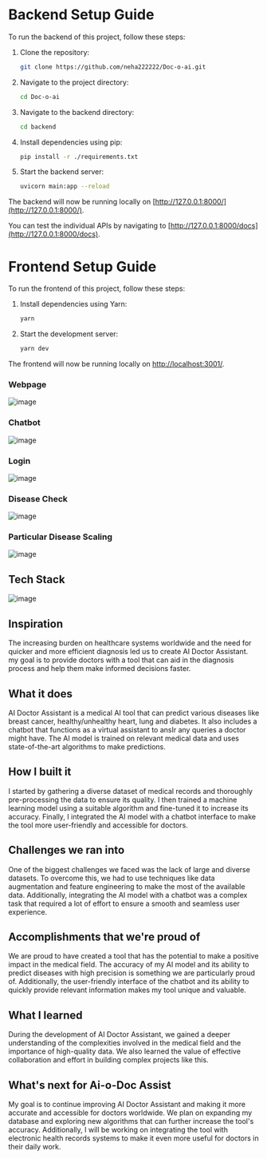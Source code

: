 # Backend Setup Guide

To run the backend of this project, follow these steps:

1. Clone the repository:
    ```bash
    git clone https://github.com/neha222222/Doc-o-ai.git
    ```

2. Navigate to the project directory:
    ```bash
    cd Doc-o-ai
    ```

3. Navigate to the backend directory:
    ```bash
    cd backend
    ```

4. Install dependencies using pip:
    ```bash
    pip install -r ./requirements.txt
    ```

5. Start the backend server:
    ```bash
    uvicorn main:app --reload
    ```

The backend will now be running locally on [http://127.0.0.1:8000/](http://127.0.0.1:8000/).

You can test the individual APIs by navigating to [http://127.0.0.1:8000/docs](http://127.0.0.1:8000/docs).

# Frontend Setup Guide

To run the frontend of this project, follow these steps:

1. Install dependencies using Yarn:
    ```bash
    yarn
    ```

2. Start the development server:
    ```bash
    yarn dev
    ```

The frontend will now be running locally on [http://localhost:3001/](http://localhost:3001/).


### Webpage
![image](https://github.com/neha222222/Doc-o-ai/assets/132138786/24c87f31-716e-45bb-9df9-a8e08428e018)

### Chatbot
![image](https://github.com/neha222222/Doc-o-ai/assets/132138786/e3afe35e-43de-4b7c-88ad-10f2499412b6)

### Login
![image](https://github.com/neha222222/Doc-o-ai/assets/132138786/63ecd7a5-c96a-4a4e-a3ab-164a66063192)

### Disease Check
![image](https://github.com/neha222222/Doc-o-ai/assets/132138786/481030a4-66e3-4f16-bfb9-ae50fcc29faf)

### Particular Disease Scaling
![image](https://github.com/neha222222/Doc-o-ai/assets/132138786/61ccdab9-ee1f-415e-b03f-ad27f6d56b85)

## Tech Stack
![image](https://github.com/neha222222/Doc-o-ai/assets/132138786/4e85b94d-7b51-448e-81c2-0bca5cb68bc8)



## Inspiration
The increasing burden on healthcare systems worldwide and the need for quicker and more efficient diagnosis led us to create AI Doctor Assistant. my goal is to provide doctors with a tool that can aid in the diagnosis process and help them make informed decisions faster.

## What it does
AI Doctor Assistant is a medical AI tool that can predict various diseases like breast cancer, healthy/unhealthy heart, lung and diabetes. It also includes a chatbot that functions as a virtual assistant to ansIr any queries a doctor might have. The AI model is trained on relevant medical data and uses state-of-the-art algorithms to make predictions.

## How I built it
I started by gathering a diverse dataset of medical records and thoroughly pre-processing the data to ensure its quality. I then trained a machine learning model using a suitable algorithm and fine-tuned it to increase its accuracy. Finally, I integrated the AI model with a chatbot interface to make the tool more user-friendly and accessible for doctors.

## Challenges we ran into
One of the biggest challenges we faced was the lack of large and diverse datasets. To overcome this, we had to use techniques like data augmentation and feature engineering to make the most of the available data. Additionally, integrating the AI model with a chatbot was a complex task that required a lot of effort to ensure a smooth and seamless user experience.

## Accomplishments that we're proud of
We are proud to have created a tool that has the potential to make a positive impact in the medical field. The accuracy of my AI model and its ability to predict diseases with high precision is something we are particularly proud of. Additionally, the user-friendly interface of the chatbot and its ability to quickly provide relevant information makes my tool unique and valuable.

## What I learned
During the development of AI Doctor Assistant, we gained a deeper understanding of the complexities involved in the medical field and the importance of high-quality data. We also learned the value of effective collaboration and effort in building complex projects like this.

## What's next for Ai-o-Doc Assist
My goal is to continue improving AI Doctor Assistant and making it more accurate and accessible for doctors worldwide. We plan on expanding my database and exploring new algorithms that can further increase the tool's accuracy. Additionally, I will be working on integrating the tool with electronic health records systems to make it even more useful for doctors in their daily work.



